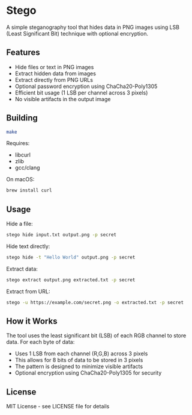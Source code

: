 # Stego

A simple steganography tool that hides data in PNG images using LSB (Least Significant Bit) technique with optional encryption.

## Features

- Hide files or text in PNG images
- Extract hidden data from images
- Extract directly from PNG URLs
- Optional password encryption using ChaCha20-Poly1305
- Efficient bit usage (1 LSB per channel across 3 pixels)
- No visible artifacts in the output image

## Building

```bash
make
```

Requires:
- libcurl
- zlib
- gcc/clang

On macOS:
```bash
brew install curl
```

## Usage

Hide a file:
```bash
stego hide input.txt output.png -p secret
```

Hide text directly:
```bash
stego hide -t "Hello World" output.png -p secret
```

Extract data:
```bash
stego extract output.png extracted.txt -p secret
```

Extract from URL:
```bash
stego -u https://example.com/secret.png -o extracted.txt -p secret
```

## How it Works

The tool uses the least significant bit (LSB) of each RGB channel to store data. For each byte of data:
- Uses 1 LSB from each channel (R,G,B) across 3 pixels
- This allows for 8 bits of data to be stored in 3 pixels
- The pattern is designed to minimize visible artifacts
- Optional encryption using ChaCha20-Poly1305 for security

## License

MIT License - see LICENSE file for details 
